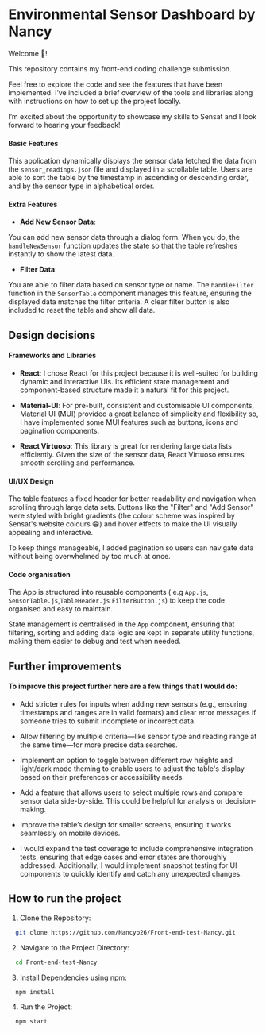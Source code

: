 # Environmental Sensor Dashboard by Nancy

Welcome 🎉!

This repository contains my front-end coding challenge submission.

Feel free to explore the code and see the features that have been implemented. I’ve included a brief overview of the tools and libraries along with instructions on how to set up the project locally.

I’m excited about the opportunity to showcase my skills to Sensat and I look forward to hearing your feedback!

#### Basic Features

This application dynamically displays the sensor data fetched the data from the `sensor_readings.json` file and displayed in a scrollable table. Users are able to sort the table by the timestamp in ascending or descending order, and by the sensor type in alphabetical order.

#### Extra Features

- **Add New Sensor Data**:

You can add new sensor data through a dialog form. When you do, the `handleNewSensor` function updates the state so that the table refreshes instantly to show the latest data.

- **Filter Data**:

You are able to filter data based on sensor type or name. The `handleFilter` function in the `SensorTable` component manages this feature, ensuring the displayed data matches the filter criteria. A clear filter button is also included to reset the table and show all data.

## Design decisions

#### Frameworks and Libraries

- **React**: I chose React for this project because it is well-suited for building dynamic and interactive UIs. Its efficient state management and component-based structure made it a natural fit for this project.

- **Material-UI**: For pre-built, consistent and customisable UI components, Material UI (MUI) provided a great balance of simplicity and flexibility so, I have implemented some MUI features such as buttons, icons and pagination components.

- **React Virtuoso**: This library is great for rendering large data lists efficiently. Given the size of the sensor data, React Virtuoso ensures smooth scrolling and performance.

#### UI/UX Design

The table features a fixed header for better readability and navigation when scrolling through large data sets. Buttons like the "Filter" and "Add Sensor" were styled with bright gradients (the colour scheme was inspired by Sensat's website colours 😁) and hover effects to make the UI visually appealing and interactive.

To keep things manageable, I added pagination so users can navigate data without being overwhelmed by too much at once.

#### Code organisation

The App is structured into reusable components ( e.g `App.js`, `SensorTable.js`,`TableHeader.js` `FilterButton.js`) to keep the code organised and easy to maintain.

State management is centralised in the `App` component, ensuring that filtering, sorting and adding data logic are kept in separate utility functions, making them easier to debug and test when needed.

## Further improvements

#### To improve this project further here are a few things that I would do:

- Add stricter rules for inputs when adding new sensors (e.g., ensuring timestamps and ranges are in valid formats) and clear error messages if someone tries to submit incomplete or incorrect data.

- Allow filtering by multiple criteria—like sensor type and reading range at the same time—for more precise data searches.

- Implement an option to toggle between different row heights and light/dark mode theming to enable users to adjust the table's display based on their preferences or accessibility needs.

- Add a feature that allows users to select multiple rows and compare sensor data side-by-side. This could be helpful for analysis or decision-making.

- Improve the table’s design for smaller screens, ensuring it works seamlessly on mobile devices.

- I would expand the test coverage to include comprehensive integration tests, ensuring that edge cases and error states are thoroughly addressed. Additionally, I would implement snapshot testing for UI components to quickly identify and catch any unexpected changes.

## How to run the project

1. Clone the Repository:

```sh
  git clone https://github.com/Nancyb26/Front-end-test-Nancy.git
```

2. Navigate to the Project Directory:

```sh
  cd Front-end-test-Nancy
```

3. Install Dependencies using npm:

```sh
  npm install
```

4. Run the Project:

```sh
  npm start
```
